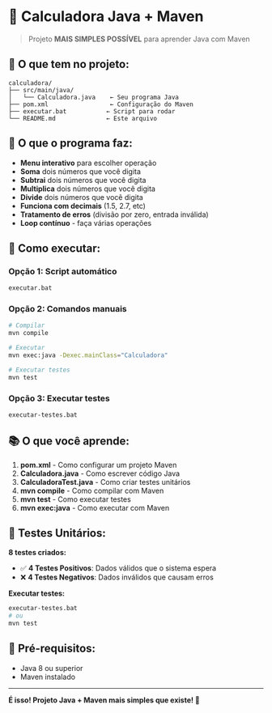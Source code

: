 # 🧮 Calculadora Java + Maven

> Projeto **MAIS SIMPLES POSSÍVEL** para aprender Java com Maven

## 📁 O que tem no projeto:

```
calculadora/
├── src/main/java/
│   └── Calculadora.java    ← Seu programa Java
├── pom.xml                 ← Configuração do Maven
├── executar.bat           ← Script para rodar
└── README.md              ← Este arquivo
```

## 🎯 O que o programa faz:

- **Menu interativo** para escolher operação
- **Soma** dois números que você digita
- **Subtrai** dois números que você digita
- **Multiplica** dois números que você digita
- **Divide** dois números que você digita
- **Funciona com decimais** (1.5, 2.7, etc)
- **Tratamento de erros** (divisão por zero, entrada inválida)
- **Loop contínuo** - faça várias operações

## 🚀 Como executar:

### Opção 1: Script automático
```bash
executar.bat
```

### Opção 2: Comandos manuais
```bash
# Compilar
mvn compile

# Executar
mvn exec:java -Dexec.mainClass="Calculadora"

# Executar testes
mvn test
```

### Opção 3: Executar testes
```bash
executar-testes.bat
```

## 📚 O que você aprende:

1. **pom.xml** - Como configurar um projeto Maven
2. **Calculadora.java** - Como escrever código Java
3. **CalculadoraTest.java** - Como criar testes unitários
4. **mvn compile** - Como compilar com Maven
5. **mvn test** - Como executar testes
6. **mvn exec:java** - Como executar com Maven

## 🧪 Testes Unitários:

**8 testes criados:**
- ✅ **4 Testes Positivos**: Dados válidos que o sistema espera
- ❌ **4 Testes Negativos**: Dados inválidos que causam erros

**Executar testes:**
```bash
executar-testes.bat
# ou
mvn test
```

## 🔧 Pré-requisitos:

- Java 8 ou superior
- Maven instalado

---

**É isso! Projeto Java + Maven mais simples que existe! 🎉**